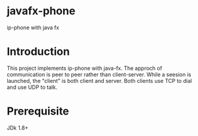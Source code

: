 # javafx-phone
ip-phone with java fx

# Introduction
This project implements ip-phone with java-fx. The approch of communication is peer to peer rather than client-server. While a seesion 
is launched, the "client" is both client and server. Both clients use TCP to dial and use UDP to talk.

# Prerequisite
JDk 1.8+
